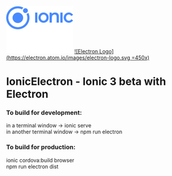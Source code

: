
[![Ionic Logo](ionic-logo.png)](https://ionicframework.com)
[![Electron Logo](https://electron.atom.io/images/electron-logo.svg =450x)](https://electron.atom.io/)

# IonicElectron - Ionic 3 beta with Electron

### To build for development: <br />
  in a terminal window -> ionic serve <br />
  in another terminal window -> npm run electron

### To build for production: <br />
  ionic cordova:build browser <br />
  npm run electron dist
